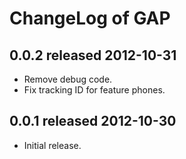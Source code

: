 ChangeLog of GAP
================

0.0.2 released 2012-10-31
-------------------------

- Remove debug code.
- Fix tracking ID for feature phones.

0.0.1 released 2012-10-30
-------------------------

- Initial release.
